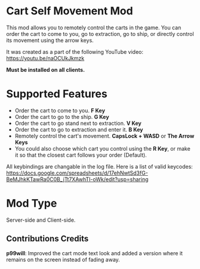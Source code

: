 # Cart Self Movement Mod

This mod allows you to remotely control the carts in the game. You can order the cart to come to you, go to extraction, go to ship, or directly control its movement using the arrow keys.

It was created as a part of the following YouTube video: https://youtu.be/naOCUkJkmzk

**Must be installed on all clients.**

# Supported Features

- Order the cart to come to you. **F Key**
- Order the cart to go to the ship. **G Key**
- Order the cart to go stand next to extraction. **V Key**
- Order the cart to go to extraction and enter it. **B Key**
- Remotely control the cart's movement. **CapsLock + WASD** or **The Arrow Keys**
- You could also choose which cart you control using the **R Key**, or make it so that the closest cart follows your order (Default).

All keybindings are changable in the log file. Here is a list of valid keycodes: https://docs.google.com/spreadsheets/d/17ehNwtSd3fG-BeMJhkKTawRa0C0B_jTt7XAwhTI-oWk/edit?usp=sharing

# Mod Type
Server-side and Client-side.


## Contributions Credits

**p99will**: Improved the cart mode text look and added a version where it remains on the screen instead of fading away.

